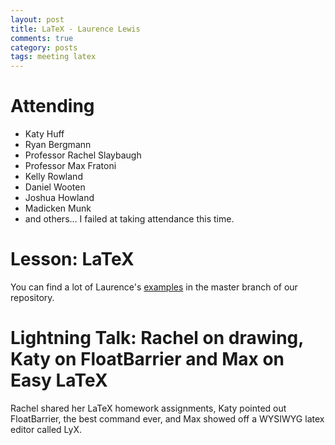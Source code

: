 ```yaml
---
layout: post
title: LaTeX - Laurence Lewis
comments: true
category: posts
tags: meeting latex
---
```


# Attending

-    Katy Huff
-    Ryan Bergmann
-    Professor Rachel Slaybaugh 
-    Professor Max Fratoni
-    Kelly Rowland
-    Daniel Wooten
-    Joshua Howland 
-    Madicken Munk
-    and others... I failed at taking attendance this time. 

# Lesson: LaTeX

You can find a lot of Laurence's [examples][examples] in the master branch of our 
repository.

# Lightning Talk: Rachel on drawing, Katy on FloatBarrier and Max on Easy LaTeX 

Rachel shared her LaTeX homework assignments, Katy pointed out FloatBarrier, 
the best command ever, and Max showed off a WYSIWYG latex editor called LyX. 

[examples]: https://github.com/thehackerwithin/berkeley/blob/master/LaTeX   "Examples"


